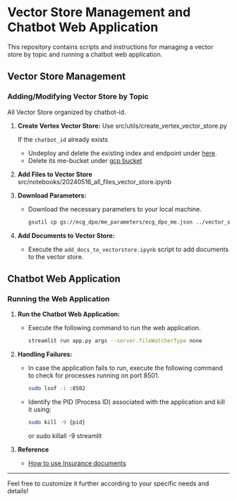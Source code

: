 # Vector Store Management and Chatbot Web Application

This repository contains scripts and instructions for managing a vector store by topic and running a chatbot web application.

## Vector Store Management

### Adding/Modifying Vector Store by Topic
All Vector Store organized by chatbot-id.

1. **Create Vertex Vector Store:**
    Use src/utils/create_vertex_vector_store.py

   If the `chatbot_id` already exists
   - Undeploy and delete the existing index and endpoint under [here](https://console.cloud.google.com/vertex-ai/matching-engine/indexes?project=ecg-ai-416210).
   - Delete its me-bucket under [gcp bucket](https://console.cloud.google.com/storage/browser?project=ecg-ai-416210&pageState=(%22StorageBucketsTable%22:(%22f%22:%22%255B%255D%22,%22s%22:%5B(%22i%22:%22name%22,%22s%22:%220%22)%5D,%22r%22:30))&prefix=&forceOnBucketsSortingFiltering=true)

2. **Add Files to Vector Store**
   src/notebooks/20240516_all_files_vector_store.ipynb

2. **Download Parameters:**
   - Download the necessary parameters to your local machine.
     ```bash
     gsutil cp gs://ecg_dpo/me_parameters/ecg_dpo_me.json ../vector_store_me_parameters/
     ```

3. **Add Documents to Vector Store:**
   - Execute the `add_docs_to_vectorstore.ipynb` script to add documents to the vector store.


## Chatbot Web Application

### Running the Web Application

1. **Run the Chatbot Web Application:**
   - Execute the following command to run the web application.
     ```bash
     streamlit run app.py args --server.fileWatcherType none
     ```

2. **Handling Failures:**
   - In case the application fails to run, execute the following command to check for processes running on port 8501.
     ```bash
     sudo lsof -i :8502
     ```
   - Identify the PID (Process ID) associated with the application and kill it using:
     ```bash
     sudo kill -9 {pid}
     ```
     or 
     sudo killall -9 streamlit
     
3. **Reference**
   - [How to use Insurance documents](https://docs.google.com/document/d/1tEfC0ebZDBpDwmxZM5mCYC4dAHOCOp9Sj1ht74APxI4/edit)
---

Feel free to customize it further according to your specific needs and details!